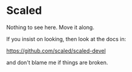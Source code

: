 # Scaled

Nothing to see here. Move it along.

If you insist on looking, then look at the docs in:

  https://github.com/scaled/scaled-devel

and don't blame me if things are broken.
